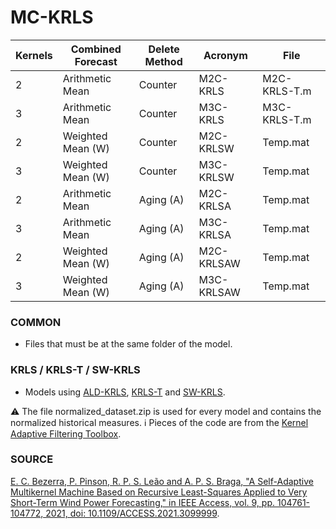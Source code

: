 # MC-KRLS

| Kernels | Combined	Forecast | Delete Method | Acronym | File |
| ------- | ------------------ | ------------- | ------- | ---- |
| 2 | Arithmetic	Mean | Counter | M2C-KRLS | M2C-KRLS-T.m |
| 3 | Arithmetic	Mean | Counter | M3C-KRLS | M3C-KRLS-T.m |
| 2 | Weighted 	Mean (W) | Counter | M2C-KRLSW | Temp.mat |
| 3 | Weighted 	Mean (W) | Counter | M3C-KRLSW | Temp.mat |
| 2 | Arithmetic	Mean | Aging (A) | M2C-KRLSA | Temp.mat |
| 3 | Arithmetic	Mean | Aging (A) | M3C-KRLSA | Temp.mat |
| 2 | Weighted 	Mean (W) | Aging (A) | M2C-KRLSAW | Temp.mat |
| 3 | Weighted 	Mean (W) | Aging (A) | M3C-KRLSAW | Temp.mat |

### COMMON
- Files that must be at the same folder of the model.

### KRLS / KRLS-T / SW-KRLS
- Models using [ALD-KRLS](https://ieeexplore.ieee.org/abstract/document/1315946), [KRLS-T](https://ieeexplore.ieee.org/abstract/document/6227361) and [SW-KRLS](https://ieeexplore.ieee.org/abstract/document/1661394).

:warning: The file normalized_dataset.zip is used for every model and contains the normalized historical measures.
:information_source: Pieces of the code are from the [Kernel Adaptive Filtering Toolbox](https://github.com/steven2358/kafbox).

### SOURCE

[E. C. Bezerra, P. Pinson, R. P. S. Leão and A. P. S. Braga, "A Self-Adaptive Multikernel Machine Based on Recursive Least-Squares Applied to Very Short-Term Wind Power Forecasting," in IEEE Access, vol. 9, pp. 104761-104772, 2021, doi: 10.1109/ACCESS.2021.3099999](https://ieeexplore.ieee.org/abstract/document/9495822).

